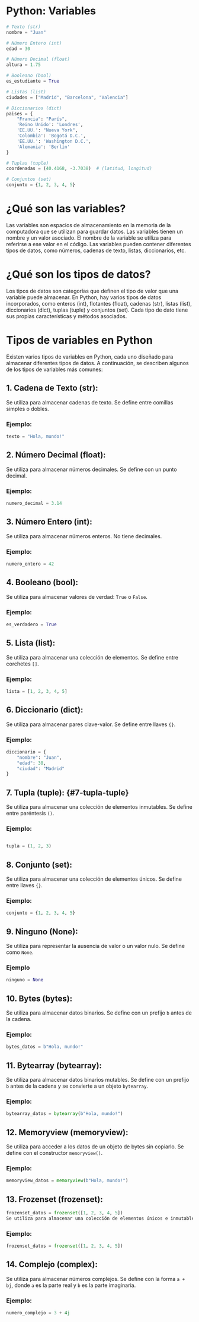 # Python: Variables

``` python
# Texto (str)
nombre = "Juan"

# Número Entero (int)
edad = 30

# Número Decimal (float)
altura = 1.75

# Booleano (bool)
es_estudiante = True

# Listas (list)
ciudades = ["Madrid", "Barcelona", "Valencia"]

# Diccionarios (dict)
paises = {
    "Francia": "París",
    'Reino Unido': 'Londres',
    'EE.UU.': "Nueva York",
    'Colombia': 'Bogotá D.C.',
    'EE.UU.': 'Washington D.C.',
    'Alemania': 'Berlín'
}

# Tuplas (tuple)
coordenadas = (40.4168, -3.7038)  # (latitud, longitud)

# Conjuntos (set)
conjunto = {1, 2, 3, 4, 5}
```

# ¿Qué son las variables?

Las variables son espacios de almacenamiento en la memoria de la computadora que se utilizan para guardar datos. Las variables tienen un nombre y un valor asociado. El nombre de la variable se utiliza para referirse a ese valor en el código. Las variables pueden contener diferentes tipos de datos, como números, cadenas de texto, listas, diccionarios, etc.

# **¿Qué son los tipos de datos?**

Los tipos de datos son categorías que definen el tipo de valor que una variable puede almacenar. En Python, hay varios tipos de datos incorporados, como enteros (int), flotantes (float), cadenas (str), listas (list), diccionarios (dict), tuplas (tuple) y conjuntos (set). Cada tipo de dato tiene sus propias características y métodos asociados.

# **Tipos de variables en Python**

Existen varios tipos de variables en Python, cada uno diseñado para almacenar diferentes tipos de datos. A continuación, se describen algunos de los tipos de variables más comunes:

## 1. **Cadena de Texto (str)**: 

Se utiliza para almacenar cadenas de texto. Se define entre comillas
simples o dobles.

### **Ejemplo**:

``` python
texto = "Hola, mundo!"
```

## 2. **Número Decimal (float)**:

Se utiliza para almacenar números decimales. Se define con un punto
decimal.

### **Ejemplo**:

``` python
numero_decimal = 3.14
```


## 3. **Número Entero (int)**:

Se utiliza para almacenar números enteros. No tiene decimales.

### **Ejemplo**:

``` python
numero_entero = 42
```


## 4. **Booleano (bool)**:

Se utiliza para almacenar valores de verdad: `True` o `False`.

### **Ejemplo**:

``` python
es_verdadero = True
```


## 5. **Lista (list)**:

Se utiliza para almacenar una colección de elementos. Se define entre
corchetes `[]`.

### **Ejemplo**:

``` python
lista = [1, 2, 3, 4, 5]
```


## 6. **Diccionario (dict)**:

Se utiliza para almacenar pares clave-valor. Se define entre llaves
`{}`.

### **Ejemplo**:

``` python
diccionario = {
    "nombre": "Juan",
    "edad": 30,
    "ciudad": "Madrid"
}
```

## 7. **Tupla (tuple)**: {#7-tupla-tuple}

Se utiliza para almacenar una colección de elementos inmutables. Se define entre paréntesis `()`.

### **Ejemplo**:

``` python

tupla = (1, 2, 3)
```


## 8. **Conjunto (set)**:

Se utiliza para almacenar una colección de elementos únicos. Se define entre llaves `{}`.

### **Ejemplo**:

```python
conjunto = {1, 2, 3, 4, 5}
```

## 9. **Ninguno (None)**:

Se utiliza para representar la ausencia de valor o un valor nulo. Se define como `None`.

### **Ejemplo**

```python
ninguno = None
```


## 10. **Bytes (bytes)**:

Se utiliza para almacenar datos binarios. Se define con un prefijo `b` antes de la cadena.

### **Ejemplo**:

```python
bytes_datos = b"Hola, mundo!"
```


## 11. **Bytearray (bytearray)**:

Se utiliza para almacenar datos binarios mutables. Se define con un prefijo `b` antes de la cadena y se convierte a un objeto `bytearray`.

### **Ejemplo**:

```python
bytearray_datos = bytearray(b"Hola, mundo!")
```


## 12. **Memoryview (memoryview)**: 

Se utiliza para acceder a los datos de un objeto de bytes sin copiarlo. Se define con el constructor `memoryview()`.


### **Ejemplo**:

```python
memoryview_datos = memoryview(b"Hola, mundo!")
```

## 13. **Frozenset (frozenset)**:

```python
frozenset_datos = frozenset([1, 2, 3, 4, 5])
Se utiliza para almacenar una colección de elementos únicos e inmutables. Se define con el constructor `frozenset()`.
```

### **Ejemplo**:

```python
frozenset_datos = frozenset([1, 2, 3, 4, 5])
```


## 14. **Complejo (complex)**:

Se utiliza para almacenar números complejos. Se define con la forma `a + bj`, donde `a` es la parte real y `b` es la parte imaginaria.

### **Ejemplo**:

```python
numero_complejo = 3 + 4j
```
